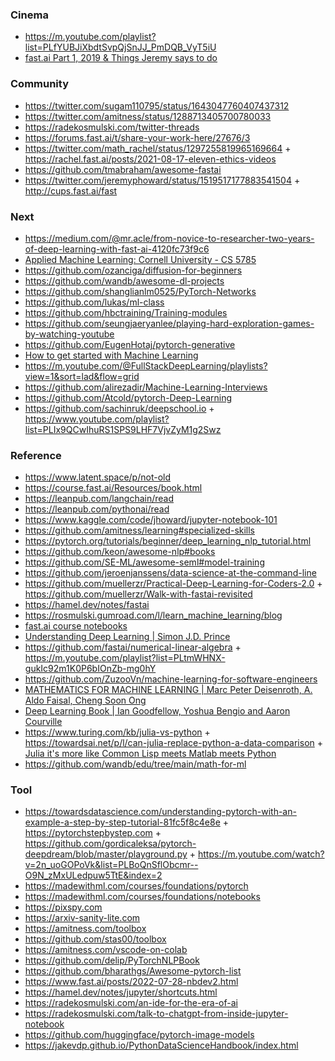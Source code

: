 ### Cinema

- https://m.youtube.com/playlist?list=PLfYUBJiXbdtSvpQjSnJJ_PmDQB_VyT5iU
- [fast.ai Part 1, 2019 & Things Jeremy says to do](https://m.youtube.com/playlist?list=PLLvvXm0q8zUanHURpzuEVEyBD0aYsRVX6)

### Community

- https://twitter.com/sugam110795/status/1643047760407437312
- https://twitter.com/amitness/status/1288713405700780033
- https://radekosmulski.com/twitter-threads
- https://forums.fast.ai/t/share-your-work-here/27676/3
- https://twitter.com/math_rachel/status/1297255819965169664 + https://rachel.fast.ai/posts/2021-08-17-eleven-ethics-videos
- https://github.com/tmabraham/awesome-fastai
- https://twitter.com/jeremyphoward/status/1519517177883541504 + http://cups.fast.ai/fast

### Next

- https://medium.com/@mr.acle/from-novice-to-researcher-two-years-of-deep-learning-with-fast-ai-4120fc73f9c6
- [Applied Machine Learning: Cornell University - CS 5785](https://kuleshov-group.github.io/aml-website)
- https://github.com/ozanciga/diffusion-for-beginners
- https://github.com/wandb/awesome-dl-projects
- https://github.com/shanglianlm0525/PyTorch-Networks
- https://github.com/lukas/ml-class
- https://github.com/hbctraining/Training-modules
- https://github.com/seungjaeryanlee/playing-hard-exploration-games-by-watching-youtube
- https://github.com/EugenHotaj/pytorch-generative
- [How to get started with Machine Learning](https://m.youtube.com/watch?v=7q_OJvQQ7vY&list=PLBoQnSflObcmr--O9N_zMxULedpuw5TtE)
- https://m.youtube.com/@FullStackDeepLearning/playlists?view=1&sort=lad&flow=grid
- https://github.com/alirezadir/Machine-Learning-Interviews
- https://github.com/Atcold/pytorch-Deep-Learning
- https://github.com/sachinruk/deepschool.io + https://www.youtube.com/playlist?list=PLIx9QCwIhuRS1SPS9LHF7VjvZyM1g2Swz

### Reference

- https://www.latent.space/p/not-old
- https://course.fast.ai/Resources/book.html
- https://leanpub.com/langchain/read
- https://leanpub.com/pythonai/read
- https://www.kaggle.com/code/jhoward/jupyter-notebook-101
- https://github.com/amitness/learning#specialized-skills
- https://pytorch.org/tutorials/beginner/deep_learning_nlp_tutorial.html
- https://github.com/keon/awesome-nlp#books
- https://github.com/SE-ML/awesome-seml#model-training
- https://github.com/jeroenjanssens/data-science-at-the-command-line
- https://github.com/muellerzr/Practical-Deep-Learning-for-Coders-2.0 + https://github.com/muellerzr/Walk-with-fastai-revisited
- https://hamel.dev/notes/fastai
- https://rosmulski.gumroad.com/l/learn_machine_learning/blog
- [fast.ai course notebooks](https://github.com/fastai/course22)
- [Understanding Deep Learning | Simon J.D. Prince](https://udlbook.github.io/udlbook)
- https://github.com/fastai/numerical-linear-algebra + https://m.youtube.com/playlist?list=PLtmWHNX-gukIc92m1K0P6bIOnZb-mg0hY
- https://github.com/ZuzooVn/machine-learning-for-software-engineers
- [MATHEMATICS FOR MACHINE LEARNING | Marc Peter Deisenroth, A. Aldo Faisal, Cheng Soon Ong](https://mml-book.github.io/book/mml-book.pdf)
- [Deep Learning Book | Ian Goodfellow, Yoshua Bengio and Aaron Courville](https://github.com/janishar/mit-deep-learning-book-pdf)
- https://www.turing.com/kb/julia-vs-python + https://towardsai.net/p/l/can-julia-replace-python-a-data-comparison + [Julia it's more like Common Lisp meets Matlab meets Python](https://wandb.ai/wandb_fc/gradient-dissent/reports/The-story-of-Fast-ai-why-Python-is-not-the-future-of-ML-with-Jeremy-Howard--Vmlldzo2MzM2MTc?galleryTag=gradient-dissent)
- https://github.com/wandb/edu/tree/main/math-for-ml

### Tool

- https://towardsdatascience.com/understanding-pytorch-with-an-example-a-step-by-step-tutorial-81fc5f8c4e8e + https://pytorchstepbystep.com + https://github.com/gordicaleksa/pytorch-deepdream/blob/master/playground.py + https://m.youtube.com/watch?v=2n_uoGOPoVk&list=PLBoQnSflObcmr--O9N_zMxULedpuw5TtE&index=2
- https://madewithml.com/courses/foundations/pytorch
- https://madewithml.com/courses/foundations/notebooks
- https://pixspy.com
- https://arxiv-sanity-lite.com
- https://amitness.com/toolbox
- https://github.com/stas00/toolbox
- https://amitness.com/vscode-on-colab
- https://github.com/delip/PyTorchNLPBook
- https://github.com/bharathgs/Awesome-pytorch-list
- https://www.fast.ai/posts/2022-07-28-nbdev2.html
- https://hamel.dev/notes/jupyter/shortcuts.html
- https://radekosmulski.com/an-ide-for-the-era-of-ai
- https://radekosmulski.com/talk-to-chatgpt-from-inside-jupyter-notebook
- https://github.com/huggingface/pytorch-image-models
- https://jakevdp.github.io/PythonDataScienceHandbook/index.html
